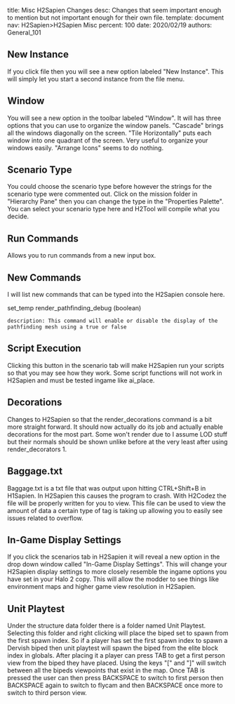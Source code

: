 title:      Misc H2Sapien Changes
desc:       Changes that seem important enough to mention but not important enough for their own file.
template:   document
nav:        H2Sapien>H2Sapien Misc
percent:    100
date:       2020/02/19
authors:    General_101

## New Instance
If you click file then you will see a new option labeled "New Instance". This will simply let you start a second instance from the file menu.
 
## Window
You will see a new option in the toolbar labeled "Window". It will has three options that you can use to organize the window panels.
"Cascade" brings all the windows diagonally on the screen. "Tile Horizontally" puts each window into one quadrant of the screen. Very useful to organize your windows easily. "Arrange Icons" seems to do nothing.
 
## Scenario Type
You could choose the scenario type before however the strings for the scenario type were commented out.
Click on the mission folder in "Hierarchy Pane" then you can change the type in the "Properties Palette". You can select your scenario type here and H2Tool will compile what you decide.
 
## Run Commands
Allows you to run commands from a new input box.
 
## New Commands
I will list new commands that can be typed into the H2Sapien console here.
 
set_temp render_pathfinding_debug (boolean)

    description: This command will enable or disable the display of the pathfinding mesh using a true or false
 
## Script Execution
Clicking this button in the scenario tab will make H2Sapien run your scripts so that you may see how they work. Some script functions will not work in H2Sapien and must be tested ingame like ai_place.
 
## Decorations
Changes to H2Sapien so that the render_decorations command is a bit more straight forward. It should now actually do its job and actually enable decorations for the most part. Some won't render due to I assume LOD stuff but their normals should be shown unlike before at the very least after using render_decorators 1.
 
## Baggage.txt
Baggage.txt is a txt file that was output upon hitting CTRL+Shift+B in H1Sapien. In H2Sapien this causes the program to crash.
With H2Codez the file will be properly written for you to view. This file can be used to view the amount of data a certain type of tag is taking up allowing you to easily see issues related to overflow.
 
## In-Game Display Settings
If you click the scenarios tab in H2Sapien it will reveal a new option in the drop down window called "In-Game Display Settings". This will change your H2Sapien display settings to more closely resemble the ingame options you have set in your Halo 2 copy. This will allow the modder to see things like environment maps and higher game view resolution in H2Sapien.

## Unit Playtest
Under the structure data folder there is a folder named Unit Playtest. Selecting this folder and right clicking will place the biped set to spawn from the first spawn index. So if a player has set the first spawn index to spawn a Dervish biped then unit playtest
will spawn the biped from the elite block index in globals. After placing it a player can press TAB to get a first person view from the biped they have placed. Using the keys "[" and "]" will switch between all the bipeds viewpoints that exist in the map. 
Once TAB is pressed the user can then press BACKSPACE to switch to first person then BACKSPACE again to switch to flycam and then BACKSPACE once more to switch to third person view.